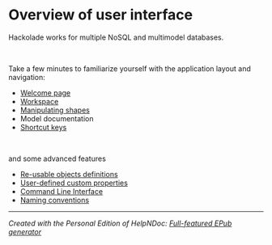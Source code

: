 # Overview of user interface

Hackolade works for multiple NoSQL and multimodel databases. &nbsp;

&nbsp;

Take a few minutes to familiarize yourself with the application layout and navigation:

* [Welcome page](<Welcomepage.md>)
* [Workspace](<Workspace.md>)
* [Manipulating shapes](<Manipulatingshapes.md>)
* Model documentation
* [Shortcut keys](<Shortcutkeys.md>)

&nbsp;

and some advanced features

* [Re-usable objects definitions](<Reusableobjectsdefinitions.md>)
* [User-defined custom properties](<Userdefinedcustomproperties.md>)
* [Command Line Interface](<CommandLineInterface.md>)
* [Naming conventions](<Namingconventions.md>)


***
_Created with the Personal Edition of HelpNDoc: [Full-featured EPub generator](<https://www.helpndoc.com/create-epub-ebooks>)_
